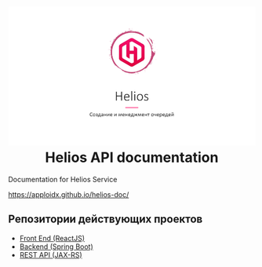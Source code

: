 <h1 align=center> <img src="res/img/helios.png" /> <br>Helios API documentation</h1>
Documentation for Helios Service

https://apploidx.github.io/helios-doc/

## Репозитории действующих проектов
* [Front End (ReactJS)](https://github.com/AppLoidx/helios-front-end)
* [Backend (Spring Boot)](https://github.com/AppLoidx/helios-backend)
* [REST API (JAX-RS)](https://github.com/AppLoidx/helios-rest-api)

